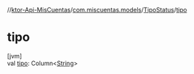 //[ktor-Api-MisCuentas](../../../index.md)/[com.miscuentas.models](../index.md)/[TipoStatus](index.md)/[tipo](tipo.md)

# tipo

[jvm]\
val [tipo](tipo.md): Column&lt;[String](https://kotlinlang.org/api/latest/jvm/stdlib/kotlin/-string/index.html)&gt;
